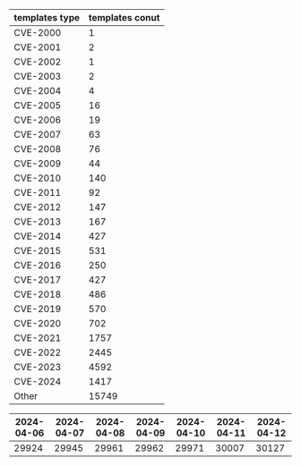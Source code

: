 | templates type | templates conut | 
| --- | --- | 
| CVE-2000 | 1 |
| CVE-2001 | 2 |
| CVE-2002 | 1 |
| CVE-2003 | 2 |
| CVE-2004 | 4 |
| CVE-2005 | 16 |
| CVE-2006 | 19 |
| CVE-2007 | 63 |
| CVE-2008 | 76 |
| CVE-2009 | 44 |
| CVE-2010 | 140 |
| CVE-2011 | 92 |
| CVE-2012 | 147 |
| CVE-2013 | 167 |
| CVE-2014 | 427 |
| CVE-2015 | 531 |
| CVE-2016 | 250 |
| CVE-2017 | 427 |
| CVE-2018 | 486 |
| CVE-2019 | 570 |
| CVE-2020 | 702 |
| CVE-2021 | 1757 |
| CVE-2022 | 2445 |
| CVE-2023 | 4592 |
| CVE-2024 | 1417 |
| Other | 15749 |


|2024-04-06 | 2024-04-07 | 2024-04-08 | 2024-04-09 | 2024-04-10 | 2024-04-11 | 2024-04-12|
|--- | ------ | ------ | ------ | ------ | ------ | ---|
|29924 | 29945 | 29961 | 29962 | 29971 | 30007 | 30127|
